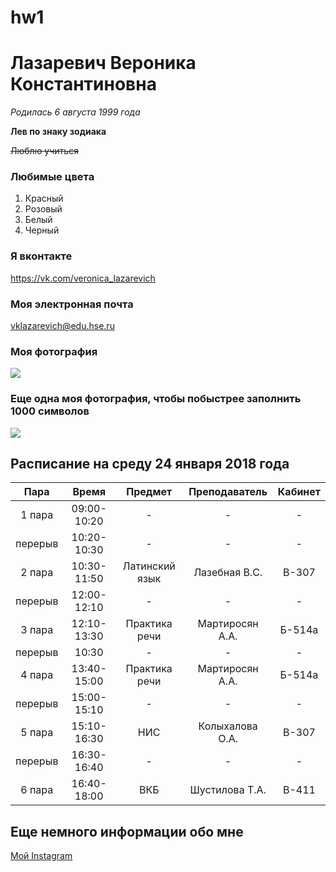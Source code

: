 # hw1
# Лазаревич Вероника Константиновна
*Родилась 6 августа 1999 года*

**Лев по знаку зодиака**

~~Люблю учиться~~

### Любимые цвета
1.  Красный
2.  Розовый
3.  Белый 
4.  Черный

### Я вконтакте
https://vk.com/veronica_lazarevich

### Моя электронная почта
vklazarevich@edu.hse.ru

### Моя фотография
![](https://pp.userapi.com/c841327/v841327927/43eef/wGVFxn3ziIY.jpg)

### Еще одна моя фотография, чтобы побыстрее заполнить 1000 символов
![](https://pp.userapi.com/c840332/v840332286/48854/PdMbW_kGwW0.jpg)

## Расписание на среду 24 января 2018 года

Пара|Время|Предмет|Преподаватель|Кабинет
:---:|:---:|:---:|:---:|:---:
1 пара|09:00-10:20|-|-|-
перерыв|10:20-10:30|-|-|-
2 пара|10:30-11:50|Латинский язык|Лазебная В.С.|В-307
перерыв|12:00-12:10|-|-|-
3 пара|12:10-13:30|Практика речи|Мартиросян А.А.|Б-514а
перерыв|10:30|-|-|-
4 пара|13:40-15:00|Практика речи|Мартиросян А.А.|Б-514а
перерыв|15:00-15:10|-|-|-
5 пара|15:10-16:30|НИС|Колыхалова О.А.|В-307
перерыв|16:30-16:40|-|-|-
6 пара|16:40-18:00|ВКБ|Шустилова Т.А.|В-411

## Еще немного информации обо мне

[Мой Instagram](https://www.instagram.com/veronica.laz/)

